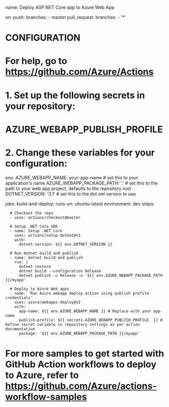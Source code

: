 name: Deploy ASP.NET Core app to Azure Web App

on:
  push:
    branches:
      - master
  pull_request:
    branches:
      - '*'
# CONFIGURATION
# For help, go to https://github.com/Azure/Actions
#
# 1. Set up the following secrets in your repository:
#   AZURE_WEBAPP_PUBLISH_PROFILE
#
# 2. Change these variables for your configuration:
env:
  AZURE_WEBAPP_NAME: your-app-name    # set this to your application's name
  AZURE_WEBAPP_PACKAGE_PATH: '.'      # set this to the path to your web app project, defaults to the repository root
  DOTNET_VERSION: '3.1'           # set this to the dot net version to use

jobs:
  build-and-deploy:
    runs-on: ubuntu-latest
    environment: dev
    steps:

      # Checkout the repo
      - uses: actions/checkout@master
      
      # Setup .NET Core SDK
      - name: Setup .NET Core
        uses: actions/setup-dotnet@v1
        with:
          dotnet-version: ${{ env.DOTNET_VERSION }} 
      
      # Run dotnet build and publish
      - name: dotnet build and publish
        run: |
          dotnet restore
          dotnet build --configuration Release
          dotnet publish -c Release -o '${{ env.AZURE_WEBAPP_PACKAGE_PATH }}/myapp' 
          
      # Deploy to Azure Web apps
      - name: 'Run Azure webapp deploy action using publish profile credentials'
        uses: azure/webapps-deploy@v2
        with: 
          app-name: ${{ env.AZURE_WEBAPP_NAME }} # Replace with your app name
          publish-profile: ${{ secrets.AZURE_WEBAPP_PUBLISH_PROFILE  }} # Define secret variable in repository settings as per action documentation
          package: '${{ env.AZURE_WEBAPP_PACKAGE_PATH }}/myapp'

# For more samples to get started with GitHub Action workflows to deploy to Azure, refer to https://github.com/Azure/actions-workflow-samples
